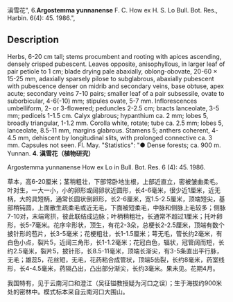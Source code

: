 滇雪花",
6.**Argostemma yunnanense** F. C. How ex H. S. Lo Bull. Bot. Res., Harbin. 6(4): 45. 1986.",

## Description
Herbs, 6-20 cm tall; stems procumbent and rooting with apices ascending, densely crisped pubescent. Leaves opposite, anisophyllous, in larger leaf of pair petiole to 1 cm; blade drying pale abaxially, oblong-obovate, 20-60 × 15-25 mm, adaxially sparsely pilose to subglabrous, abaxially pubescent with pubescence denser on midrib and secondary veins, base obtuse, apex acute; secondary veins 7-10 pairs; smaller leaf of a pair subsessile, ovate to suborbicular, 4-6(-10) mm; stipules ovate, 5-7 mm. Inflorescences umbelliform, 2- or 3-flowered; peduncles 2-2.5 cm; bracts lanceolate, 3-5 mm; pedicels 1-1.5 cm. Calyx glabrous; hypanthium ca. 2 mm; lobes 5, broadly triangular, 1-1.2 mm. Corolla white, rotate; tube ca. 2.5 mm; lobes 5, lanceolate, 8.5-11 mm, margins glabrous. Stamens 5; anthers coherent, 4-4.5 mm, dehiscent by longitudinal slits, with prolonged connective ca. 3 mm. Capsules not seen. Fl. May.
  "Statistics": "● Dense forests; ca. 900 m. Yunnan.
**4. 滇雪花（植物研究）**

Argostemma yunnanense How ex Lo in Bull. Bot. Res. 6 (4): 45. 1986.

草本，高6-20厘米；茎稍粗壮，下部常卧地生根，上部近直立，密被皱曲柔毛。叶对生，一大一小，小的卵形或阔卵状近圆形，长4-6毫米，很少近1厘米，近无柄，大的具短柄，通常长圆状倒卵形，长2-6厘米，宽1.5-2.5厘米，顶端短尖，基部稍钝圆，上面散生疏柔毛或近无毛，下面被短柔毛，中脉和侧脉上毛较多；侧脉7-10对，末端弯拱，彼此联结成边脉；叶柄稍粗壮，长通常不超过1厘米；托叶卵形，长5-7毫米。花序伞形状，顶生，有花2-3朵，总梗长2-2.5厘米，顶端有数个披针形的苞片，长3-5毫米；花梗粗壮，长1-1.5厘米；萼无毛，管长约2毫米，有白色小点，裂片5，近阔三角形，长1-1.2毫米；花冠白色，辐状，冠管阔而短，长约2.5毫米，裂片5，披针形，长8.5-11毫米，顶端长渐尖，有3-5条直出平行脉，无毛；雄蕊5，花丝短，无毛，花药粘合成管状，顶端5齿裂，长约8毫米，药室线形，长4-4.5毫米，药隔凸出，凸出部分渐尖，长约3毫米。果未见。花期4月。

我国特有，见于云南河口和澄江（吴征镒教授疑为河口之误）；生于海拔约900米处的密林中。模式标本采自云南河口大围山。
